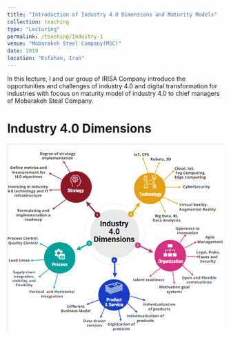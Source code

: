 ```yaml
---
title: "Introduction of Industry 4.0 Dimensions and Maturity Models"
collection: teaching
type: "Lecturing"
permalink: /teaching/Industry-1
venue: "Mobarakeh Steel Company(MSC)"
date: 2019
location: "Esfahan, Iran"
---
```


In this lecture, I and our group of IRISA Company introduce the opportunities and challenges of industry 4.0 and digital transformation for industries with focous on maturity model of industry 4.0 to chief managers of Mobarakeh Steal Company.

Industry 4.0 Dimensions
======
<img src='/images/Industry4Dimensions.png'>

